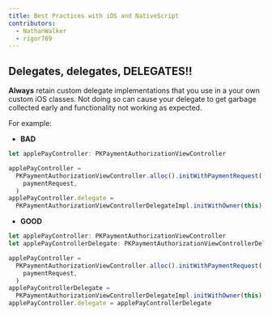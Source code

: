 ```yaml
---
title: Best Practices with iOS and NativeScript
contributors:
  - NathanWalker
  - rigor789
---
```


## Delegates, delegates, DELEGATES!!

**Always** retain custom delegate implementations that you use in a your own custom iOS classes. Not doing so can cause your delegate to get garbage collected early and functionality not working as expected.

For example:

- **BAD**

```ts
let applePayController: PKPaymentAuthorizationViewController

applePayController =
  PKPaymentAuthorizationViewController.alloc().initWithPaymentRequest(
    paymentRequest,
  )
applePayController.delegate =
  PKPaymentAuthorizationViewControllerDelegateImpl.initWithOwner(this)
```

- **GOOD**

```ts
let applePayController: PKPaymentAuthorizationViewController
let applePayControllerDelegate: PKPaymentAuthorizationViewControllerDelegateImpl

applePayController =
  PKPaymentAuthorizationViewController.alloc().initWithPaymentRequest(
    paymentRequest,
  )
applePayControllerDelegate =
  PKPaymentAuthorizationViewControllerDelegateImpl.initWithOwner(this)
applePayController.delegate = applePayControllerDelegate
```
